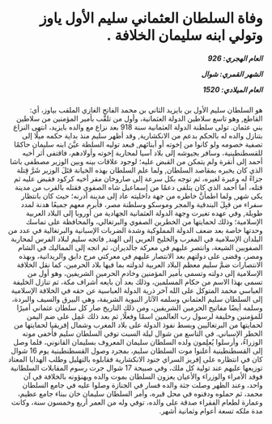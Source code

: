 <h1 dir="rtl">وفاة السلطان العثماني سليم الأول ياوز وتولي ابنه سليمان الخلافة .</h1>

<h5 dir="rtl">العام الهجري:  926

الشهر القمري: شوال

العام الميلادي: 1520</h5>

<p dir="rtl">هو السلطان سليم الأول بن بايزيد الثاني بن محمد الفاتح الغازي الملقب بياوز، أي: القاطع, وهو تاسع سلاطين الدولة العثمانية، وأول من تلقَّب بأمير المؤمنين من سلاطين بني عثمان. تولى سلطنة الدولة العثمانية سنة 918 بعد نزاع مع والده بايزيد، انتهى النزاع بتنازل والده له بالحكم بدعم من الانكشارية, وقد أظهر سليم منذ بداية حكمه ميلًا إلى تصفية خصومه ولو كانوا من إخوته أو أبنائهم, فبعد توليه السلطة عيَّنَ ابنه سليمان حاكمًا للقسطنطينية، وسافر بجيوشه إلى بلاد آسيا لمحاربة إخوته وأولادهم، فاقتفى أثر أخيه أحمد إلى أنقرة ولم يتمكن من القبض عليه؛ لوجود علاقات بينه وبين الوزير مصطفى باشا الذي كان يخبره بمقاصد السلطان, ولما علم السلطان بهذه الخيانة قتَلَ الوزير شَرَّ قِتلة جزاءً له وعبرة لغيره، ثم توجه بكل سرعة إلى صاروخان مقر أخيه كركود فقبض عليه ثم قتله، أما أحمد الذي كان يتلقى دعمًا من إسماعيل شاه الصفوي فقتله بالقرب من مدينة يكى شهر, ولما اطمأنَّ خاطره من جهة داخليته عاد إلى مدينة أدرنه؛ حيث كان بانتظار سفراء من قبِلَ البندقية والمجر وموسكو وسلطنة مصر، فأبرم معهم جميعًا هدنة لمدد طويلة, وفي عهده تغيرت وِجهة الدولة العثمانية الجهادية من أوروبا إلى البلاد العربية الإسلامية؛ وذلك لحمايتها من الخطرين الصفوي والبرتغالي، والمحافظة على تماسك وحدتها خاصة بعد ضعف الدولة المملوكية وشدة الضربات الإسبانية والبرتغالية في عدد من البلدان الإسلامية في المغرب والخليج العربي إلى الهند, فاتجه سليم لبلاد الفرس لمحاربة الصفويين الشيعة، وانتصر عليهم في معركة جالديران، ثم اتجه إلى المماليك في الشام ومصر، وقضى على دولتهم بعد الانتصار عليهم في معركتي مرج دابق والريدانية، وبهذه الانتصارات ضمَّ سليم معظم البلاد العربية لدولته بما فيها بلاد الحرمين، كما نقل الخلافة الإسلامية إلى دولته وتسمى بأمير المؤمنين وخادم الحرمين الشريفين، وهو أول من تسمى بهذا الاسم من حكام المسلمين، وذلك بعد أن بايعه أشراف مكة، ثم تنازل الخليفة العباسي محمد المتوكل على الله آخر ذرية الدولة العباسية عن حقه في الخلافة الإسلامية إلى السلطان سليم العثماني وسلمه الآثار النبوية الشريفة، وهي البيرق والسيف والبردة، وسلمه أيضًا مفاتيح الحرمين الشريفين، ومن ذلك التاريخ صار كل سلطان عثماني أميرًا للمؤمنين وخليفة لرسول رب العالمين اسمًا وفعلًا, ثم بعد ذلك عَمِل على ضم اليمن لحمايتها من البرتغاليين وبسط نفوذ الدولة على بلاد المغرب وشمال إفريقيا لحمايتها من الخطر الإسباني. في التاسع من شوال ليلة السبت توفي السلطان سليم فأخفى موته الوزراءُ، وأرسلوا يُعلِمون ولده السلطان سليمان المعروف بسليمان القانوني، فلما وصل إلى القسطنطينية أعلنوا موت السلطان سليم، بمجرد وصول القسطنطينية يوم 16 شوال كان في انتظاره على إفريز السراي جنود الانكشارية فقابلوه بالتهليل وطلب الهدايا المعتاد توزيعها عليهم عند تولية كل ملك، وفي صبيحة 17 شوال جرت رسوم المقابلات السلطانية فوفد الأمراء والوزراء والأعيان يعزون السلطان بموت والده ويهنؤونه بالخلافة في آن واحد، وعند الظهر وصلت جثة والده فسار في الجنازة وصلوا عليه في جامع السلطان محمد، ثم حملوه ودفنوه في محل قبره، وأمر السلطان سليمان خان ببناء جامع عظيم، وعمارة لطعام الفقراء صدقة على والده، توفي وله من العمر أربع وخمسون سنة، وكانت مدة ملكه تسعة أعوام وثمانية أشهر.</p></br>
